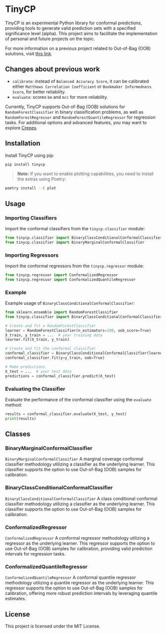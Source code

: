 # TinyCP
TinyCP is an experimental Python library for conformal predictions, providing tools to generate valid prediction sets with a specified significance level (alpha). This project aims to facilitate the implementation of personal and future projects on the topic.

For more information on a previous project related to Out-of-Bag (OOB) solutions, visit [this link](https://github.com/HeyLucasLeao/cp-study).

## Changes about previous work
- `calibrate`: instead of `Balanced Accuracy Score`, it can be calibrated either `Matthews Correlation Coefficient` or `Bookmaker Informedness Score`, for better reliability.
- `evaluate`: scores `bm` and `mcc` for more reliability.

Currently, TinyCP supports Out-of-Bag (OOB) solutions for `RandomForestClassifier` in binary classification problems, as well as `RandomForestRegressor` and `RandomForestQuantileRegressor` for regression tasks. For additional options and advanced features, you may want to explore [Crepes](https://github.com/henrikbostrom/crepes).

## Installation

Install TinyCP using pip:

```bash
pip install tinycp
```

> **Note:** If you want to enable plotting capabilities, you need to install the extras using Poetry:

```bash
poetry install --E plot
```

## Usage

### Importing Classifiers

Import the conformal classifiers from the `tinycp.classifier` module:

```python
from tinycp.classifier import BinaryClassConditionalConformalClassifier
from tinycp.classifier import BinaryMarginalConformalClassifier
```
### Importing Regressors

Import the conformal regressors from the `tinycp.regressor` module:

```python
from tinycp.regressor import ConformalizedRegressor
from tinycp.regressor import ConformalizedQuantileRegressor
```
### Example

Example usage of `BinaryClassConditionalConformalClassifier`:

```python
from sklearn.ensemble import RandomForestClassifier
from tinycp.classifier import BinaryClassConditionalConformalClassifier

# Create and fit a RandomForestClassifier
learner = RandomForestClassifier(n_estimators=100, oob_score=True)
X_train, y_train = ...  # your training data
learner.fit(X_train, y_train)

# Create and fit the conformal classifier
conformal_classifier = BinaryClassConditionalConformalClassifier(learner)
conformal_classifier.fit(y=y_train, oob=True)

# Make predictions
X_test = ...  # your test data
predictions = conformal_classifier.predict(X_test)
```

### Evaluating the Classifier

Evaluate the performance of the conformal classifier using the `evaluate` method:

```python
results = conformal_classifier.evaluate(X_test, y_test)
print(results)
```

## Classes

### BinaryMarginalConformalClassifier

`BinaryMarginalConformalClassifier` A marginal coverage conformal classifier methodology utilizing a classifier as the underlying learner. This classifier supports the option to use Out-of-Bag (OOB) samples for calibration.


### BinaryClassConditionalConformalClassifier

`BinaryClassConditionalConformalClassifier` A class conditional conformal classifier methodology utilizing a classifier as the underlying learner. This classifier supports the option to use Out-of-Bag (OOB) samples for calibration.

### ConformalizedRegressor

`ConformalizedRegressor` A conformal regressor methodology utilizing a regressor as the underlying learner. This regressor supports the option to use Out-of-Bag (OOB) samples for calibration, providing valid prediction intervals for regression tasks.

### ConformalizedQuantileRegressor

`ConformalizedQuantileRegressor` A conformal quantile regressor methodology utilizing a quantile regressor as the underlying learner. This regressor supports the option to use Out-of-Bag (OOB) samples for calibration, offering more robust prediction intervals by leveraging quantile estimates.

## License

This project is licensed under the MIT License.
